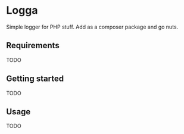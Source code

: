 # Logga
Simple logger for PHP stuff. Add as a composer package and go nuts.

## Requirements
TODO

## Getting started
TODO

## Usage
TODO
